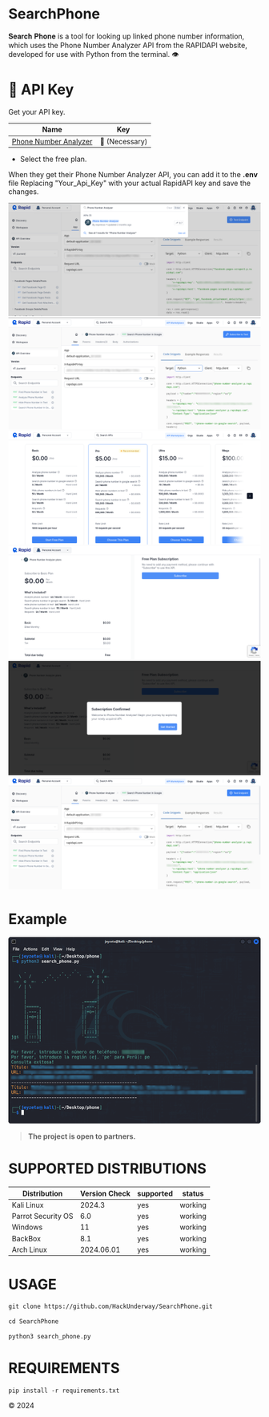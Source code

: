 # SearchPhone
𝐒𝐞𝐚𝐫𝐜𝐡 𝐏𝐡𝐨𝐧𝐞 is a tool for looking up linked phone number information, which uses the Phone Number Analyzer API from the RAPIDAPI website, developed for use with Python from the terminal. 👁

# 🔑 API Key
Get your API key.

Name | Key |
| ------------------- |-------------- |
| [Phone Number Analyzer](https://rapidapi.com/bpt22/api/phone-number-analyzer) |  🔑 (Necessary) |

- Select the free plan.

When they get their Phone Number Analyzer API, you can add it to the **.env** file Replacing "Your_Api_Key" with your actual RapidAPI key and save the changes.

<img src="https://github.com/HackUnderway/SearchPhone/blob/main/screenshots/phone_n_a.png" title="Phone Number Analyzer">
<img src="https://github.com/HackUnderway/SearchPhone/blob/main/screenshots/phone_n_a_1.png" title="Phone Number Analyzer">
<img src="https://github.com/HackUnderway/SearchPhone/blob/main/screenshots/phone_n_a_2.png" title="Phone Number Analyzer">
<img src="https://github.com/HackUnderway/SearchPhone/blob/main/screenshots/phone_n_a_3.png" title="Phone Number Analyzer">
<img src="https://github.com/HackUnderway/SearchPhone/blob/main/screenshots/phone_n_a_4.png" title="Phone Number Analyzer">
<img src="https://github.com/HackUnderway/SearchPhone/blob/main/screenshots/phone_n_a_5.png" title="Phone Number Analyzer">

# Example
<img src="https://github.com/HackUnderway/SearchPhone/blob/main/screenshots/Test2.png" title="Search Phone">

> **The project is open to partners.**

# SUPPORTED DISTRIBUTIONS
|Distribution | Version Check | supported | status |
----------|-------|------|-------|
|Kali Linux| 2024.3| yes| working   |
|Parrot Security OS| 6.0| yes | working   |
|Windows| 11 | yes | working   |
|BackBox| 8.1 | yes | working   |
|Arch Linux| 2024.06.01 | yes | working   |

# USAGE
```
git clone https://github.com/HackUnderway/SearchPhone.git
```
```
cd SearchPhone
```
```
python3 search_phone.py
```
# REQUIREMENTS
```
pip install -r requirements.txt
```

© 2024
